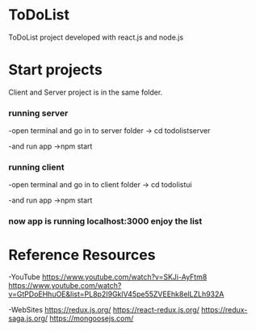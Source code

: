 # ToDoList
 ToDoList project developed with react.js and node.js

# Start projects

Client and Server project is in the same folder.

### running server
-open terminal and go in to server folder -> cd todolistserver

-and run app ->npm start

### running client

-open terminal and go in to client folder -> cd todolistui

-and run app ->npm start

### now app is running localhost:3000 enjoy the list

 # Reference Resources
 -YouTube
 https://www.youtube.com/watch?v=SKJi-AyFtm8
 https://www.youtube.com/watch?v=GtPDoEHhuOE&list=PL8p2I9GklV45pe55ZVEEhk8elLZLh932A
 
-WebSites
https://redux.js.org/
https://react-redux.js.org/
https://redux-saga.js.org/
https://mongoosejs.com/